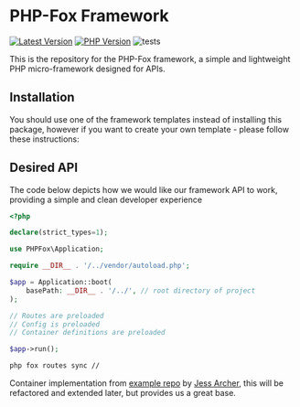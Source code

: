 # PHP-Fox Framework

<!-- BADGES_START -->
[![Latest Version][badge-release]][packagist]
[![PHP Version][badge-php]][php]
![tests](https://github.com/PHP-Fox/framework/workflows/run-tests/badge.svg)

[badge-release]: https://img.shields.io/packagist/v/phpfox/framework.svg?style=flat-square&label=release
[badge-php]: https://img.shields.io/packagist/php-v/phpfox/framework.svg?style=flat-square
[badge-downloads]: https://img.shields.io/packagist/dt/phpfox/framework.svg?style=flat-square&colorB=mediumvioletred

[packagist]: https://packagist.org/packages/phpfox/framework
[php]: https://php.net
[downloads]: https://packagist.org/packages/phpfox/framework
<!-- BADGES_END -->

This is the repository for the PHP-Fox framework, a simple and lightweight PHP micro-framework designed for APIs.


## Installation

You should use one of the framework templates instead of installing this package, however if you want to create your own template - please follow these instructions:


## Desired API

The code below depicts how we would like our framework API to work, providing a simple and clean developer experience

```php
<?php

declare(strict_types=1);

use PHPFox\Application;

require __DIR__ . '/../vendor/autoload.php';

$app = Application::boot(
    basePath: __DIR__ . '/../', // root directory of project
);

// Routes are preloaded
// Config is preloaded
// Container definitions are preloaded

$app->run();
```


```bash
php fox routes sync // 
```


Container implementation from [example repo](https://github.com/jessarcher/service-container-from-scratch) by [Jess Archer](https://github.com/jessarcher), this will be refactored and extended later, but provides us a great base. 
